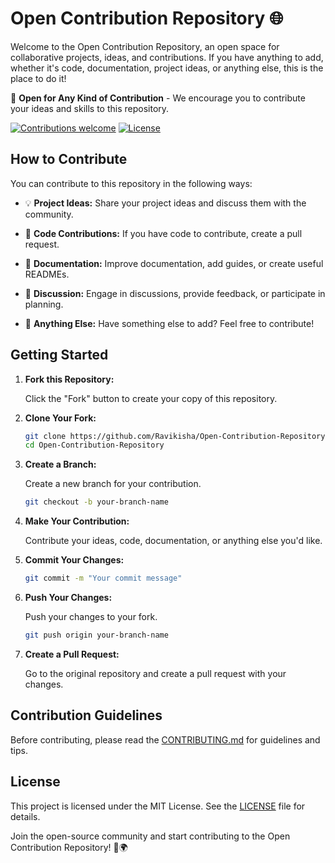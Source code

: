 # Open Contribution Repository 🌐

Welcome to the Open Contribution Repository, an open space for collaborative projects, ideas, and contributions. If you have anything to add, whether it's code, documentation, project ideas, or anything else, this is the place to do it!

🚀 **Open for Any Kind of Contribution** - We encourage you to contribute your ideas and skills to this repository.

[![Contributions welcome](https://img.shields.io/badge/Contributions-Welcome-brightgreen.svg)](CONTRIBUTING.md)
[![License](https://img.shields.io/badge/License-MIT-blue.svg)](LICENSE)

## How to Contribute

You can contribute to this repository in the following ways:

- 💡 **Project Ideas:** Share your project ideas and discuss them with the community.

- 🧩 **Code Contributions:** If you have code to contribute, create a pull request.

- 📝 **Documentation:** Improve documentation, add guides, or create useful READMEs.

- 💬 **Discussion:** Engage in discussions, provide feedback, or participate in planning.

- 🎉 **Anything Else:** Have something else to add? Feel free to contribute!

## Getting Started

1. **Fork this Repository:**

   Click the "Fork" button to create your copy of this repository.

2. **Clone Your Fork:**

   ```bash
   git clone https://github.com/Ravikisha/Open-Contribution-Repository.git
   cd Open-Contribution-Repository
   ```

3. **Create a Branch:**

   Create a new branch for your contribution.

   ```bash
   git checkout -b your-branch-name
   ```

4. **Make Your Contribution:**

   Contribute your ideas, code, documentation, or anything else you'd like.

5. **Commit Your Changes:**

   ```bash
   git commit -m "Your commit message"
   ```

6. **Push Your Changes:**

   Push your changes to your fork.

   ```bash
   git push origin your-branch-name
   ```

7. **Create a Pull Request:**

   Go to the original repository and create a pull request with your changes.

## Contribution Guidelines

Before contributing, please read the [CONTRIBUTING.md](CONTRIBUTING.md) for guidelines and tips.

## License

This project is licensed under the MIT License. See the [LICENSE](LICENSE) file for details.

Join the open-source community and start contributing to the Open Contribution Repository! 🤝🌍